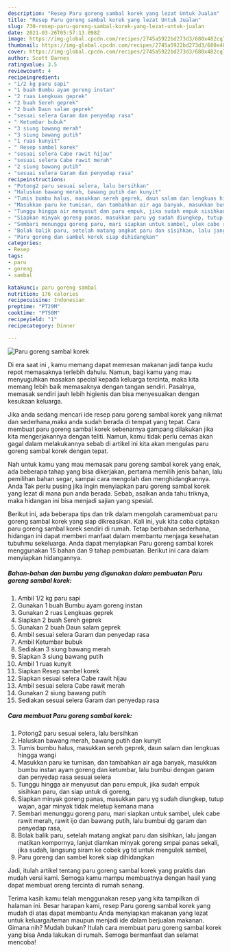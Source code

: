 ```yaml
---
description: "Resep Paru goreng sambal korek yang lezat Untuk Jualan"
title: "Resep Paru goreng sambal korek yang lezat Untuk Jualan"
slug: 730-resep-paru-goreng-sambal-korek-yang-lezat-untuk-jualan
date: 2021-03-26T05:57:13.098Z
image: https://img-global.cpcdn.com/recipes/2745a5922bd273d3/680x482cq70/paru-goreng-sambal-korek-foto-resep-utama.jpg
thumbnail: https://img-global.cpcdn.com/recipes/2745a5922bd273d3/680x482cq70/paru-goreng-sambal-korek-foto-resep-utama.jpg
cover: https://img-global.cpcdn.com/recipes/2745a5922bd273d3/680x482cq70/paru-goreng-sambal-korek-foto-resep-utama.jpg
author: Scott Barnes
ratingvalue: 3.5
reviewcount: 4
recipeingredient:
- "1/2 kg paru sapi"
- "1 buah Bumbu ayam goreng instan"
- "2 ruas Lengkuas geprek"
- "2 buah Sereh geprek"
- "2 buah Daun salam geprek"
- "sesuai selera Garam dan penyedap rasa"
- " Ketumbar bubuk"
- "3 siung bawang merah"
- "3 siung bawang putih"
- "1 ruas kunyit"
- " Resep sambel korek"
- "sesuai selera Cabe rawit hijau"
- "sesuai selera Cabe rawit merah"
- "2 siung bawang putih"
- "sesuai selera Garam dan penyedap rasa"
recipeinstructions:
- "Potong2 paru sesuai selera, lalu bersihkan"
- "Haluskan bawang merah, bawang putih dan kunyit"
- "Tumis bumbu halus, masukkan sereh geprek, daun salam dan lengkuas hingga wangi"
- "Masukkan paru ke tumisan, dan tambahkan air aga banyak, masukkan bumbu instan ayam goreng dan ketumbar, lalu bumbui dengan garam dan penyedap rasa sesuai selera"
- "Tunggu hingga air menyusut dan paru empuk, jika sudah empuk sisihkan paru, dan siap untuk di goreng,"
- "Siapkan minyak goreng panas, masukkan paru yg sudah diungkep, tutup wajan, agar minyak tidak meletup kemana mana"
- "Sembari menunggu goreng paru, mari siapkan untuk sambel, ulek cabe rawit merah, rawit ijo dan bawang putih, lalu bumbui dg garam dan penyedap rasa,"
- "Bolak balik paru, setelah matang angkat paru dan sisihkan, lalu jangan matikan kompornya, lanjut diamkan minyak goreng smpai panas sekali, jika sudah, langsung siram ke cobek yg td untuk mengulek sambel,"
- "Paru goreng dan sambel korek siap dihidangkan"
categories:
- Resep
tags:
- paru
- goreng
- sambal

katakunci: paru goreng sambal 
nutrition: 176 calories
recipecuisine: Indonesian
preptime: "PT29M"
cooktime: "PT50M"
recipeyield: "1"
recipecategory: Dinner

---
```



![Paru goreng sambal korek](https://img-global.cpcdn.com/recipes/2745a5922bd273d3/680x482cq70/paru-goreng-sambal-korek-foto-resep-utama.jpg)

Di era  saat ini , kamu memang dapat memesan makanan jadi tanpa kudu repot memasaknya terlebih dahulu. Namun, bagi kamu yang mau menyuguhkan masakan special kepada keluarga tercinta, maka kita memang lebih baik memasaknya dengan tangan sendiri. Pasalnya, memasak sendiri jauh lebih higienis dan bisa menyesuaikan dengan kesukaan keluarga.

Jika anda sedang mencari ide resep paru goreng sambal korek yang nikmat dan sederhana,maka anda sudah berada di tempat yang tepat. Cara membuat paru goreng sambal korek  sebenarnya gampang dilakukan jika kita mengerjakannya dengan teliti. Namun, kamu tidak perlu cemas akan gagal dalam melakukannya 
sebab di artikel ini kita akan mengulas paru goreng sambal korek dengan tepat.  



Nah untuk kamu yang mau memasak paru goreng sambal korek yang enak, ada beberapa tahap yang bisa dikerjakan, pertama memilih jenis bahan, lalu pemilihan bahan segar, sampai cara mengolah dan menghidangkannya. Anda Tak perlu pusing jika ingin menyiapkan paru goreng sambal korek yang lezat di mana pun anda berada. Sebab, asalkan anda  tahu triknya, maka hidangan ini bisa menjadi sajian yang spesial.

Berikut ini, ada beberapa tips dan trik dalam mengolah caramembuat paru goreng sambal korek yang siap dikreasikan. Kali ini, yuk kita coba ciptakan paru goreng sambal korek sendiri di rumah. Tetap berbahan sederhana, hidangan ini dapat memberi manfaat dalam membantu menjaga kesehatan tubuhmu sekeluarga. Anda dapat menyiapkan Paru goreng sambal korek menggunakan 15 bahan dan 9 tahap pembuatan. Berikut ini cara dalam menyiapkan hidangannya.

<!--inarticleads1-->

##### Bahan-bahan dan bumbu yang digunakan dalam pembuatan Paru goreng sambal korek:

1. Ambil 1/2 kg paru sapi
1. Gunakan 1 buah Bumbu ayam goreng instan
1. Gunakan 2 ruas Lengkuas geprek
1. Siapkan 2 buah Sereh geprek
1. Gunakan 2 buah Daun salam geprek
1. Ambil sesuai selera Garam dan penyedap rasa
1. Ambil  Ketumbar bubuk
1. Sediakan 3 siung bawang merah
1. Siapkan 3 siung bawang putih
1. Ambil 1 ruas kunyit
1. Siapkan  Resep sambel korek
1. Siapkan sesuai selera Cabe rawit hijau
1. Ambil sesuai selera Cabe rawit merah
1. Gunakan 2 siung bawang putih
1. Sediakan sesuai selera Garam dan penyedap rasa




<!--inarticleads2-->

##### Cara membuat Paru goreng sambal korek:

1. Potong2 paru sesuai selera, lalu bersihkan
1. Haluskan bawang merah, bawang putih dan kunyit
1. Tumis bumbu halus, masukkan sereh geprek, daun salam dan lengkuas hingga wangi
1. Masukkan paru ke tumisan, dan tambahkan air aga banyak, masukkan bumbu instan ayam goreng dan ketumbar, lalu bumbui dengan garam dan penyedap rasa sesuai selera
1. Tunggu hingga air menyusut dan paru empuk, jika sudah empuk sisihkan paru, dan siap untuk di goreng,
1. Siapkan minyak goreng panas, masukkan paru yg sudah diungkep, tutup wajan, agar minyak tidak meletup kemana mana
1. Sembari menunggu goreng paru, mari siapkan untuk sambel, ulek cabe rawit merah, rawit ijo dan bawang putih, lalu bumbui dg garam dan penyedap rasa,
1. Bolak balik paru, setelah matang angkat paru dan sisihkan, lalu jangan matikan kompornya, lanjut diamkan minyak goreng smpai panas sekali, jika sudah, langsung siram ke cobek yg td untuk mengulek sambel,
1. Paru goreng dan sambel korek siap dihidangkan




Jadi, itulah artikel tentang  paru goreng sambal korek  yang praktis dan mudah versi kami. Semoga kamu mampu membuatnya dengan hasil yang dapat membuat oreng tercinta di rumah senang. 

Terima kasih kamu telah menggunakan resep yang kita tampilkan di halaman ini. Besar harapan kami, resep  Paru goreng sambal korek yang mudah di atas dapat membantu Anda menyiapkan makanan yang lezat untuk keluarga/teman maupun menjadi ide dalam berjualan makanan. Gimana nih? Mudah bukan? Itulah cara membuat paru goreng sambal korek yang bisa Anda lakukan di rumah. Semoga bermanfaat dan selamat mencoba!

